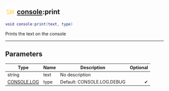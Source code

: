## <img src="../../.gitbook/assets/shared.png" width="32" height="32" /> [console](../console/README.md):print

```lua
void console:print(text, type)
```

Prints the text on the console<br>

-----------------
## Parameters

| Type   | Name | Description | Optional |
| ------ | ---- | ----------- | -------: |
| string | text | No description |  |
| [CONSOLE.LOG](../console.log/README.md) | type | Default: CONSOLE.LOG.DEBUG | ✔ |
